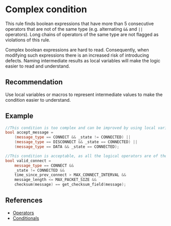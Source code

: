 # Complex condition
This rule finds boolean expressions that have more than 5 consecutive operators that are not of the same type (e.g. alternating `&&` and `||` operators). Long chains of operators of the same type are not flagged as violations of this rule.

Complex boolean expressions are hard to read. Consequently, when modifying such expressions there is an increased risk of introducing defects. Naming intermediate results as local variables will make the logic easier to read and understand.


## Recommendation
Use local variables or macros to represent intermediate values to make the condition easier to understand.


## Example

```cpp
//This condition is too complex and can be improved by using local variables
bool accept_message =
	(message_type == CONNECT && _state != CONNECTED) ||
	(message_type == DISCONNECT && _state == CONNECTED) ||
	(message_type == DATA && _state == CONNECTED);

//This condition is acceptable, as all the logical operators are of the same type (&&)
bool valid_connect =
	message_type == CONNECT && 
	_state != CONNECTED &&
	time_since_prev_connect > MAX_CONNECT_INTERVAL &&
	message_length <= MAX_PACKET_SIZE &&
	checksum(message) == get_checksum_field(message);
```

## References
* [Operators](http://www.cplusplus.com/doc/tutorial/operators/)
* [Conditionals](http://geosoft.no/development/cppstyle.html#Conditionals)
